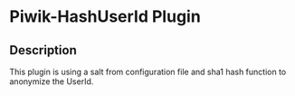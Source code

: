 # Piwik-HashUserId Plugin

## Description

This plugin is using a salt from configuration file and sha1 hash function to anonymize the UserId.